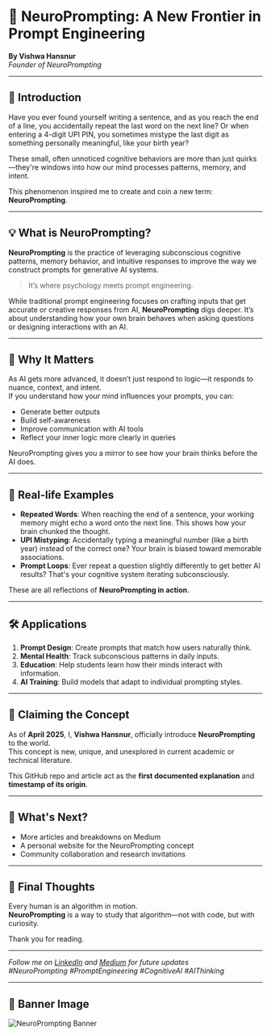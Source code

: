 # 🧠 NeuroPrompting: A New Frontier in Prompt Engineering

**By Vishwa Hansnur**  
*Founder of NeuroPrompting*

---

## 🧠 Introduction

Have you ever found yourself writing a sentence, and as you reach the end of a line, you accidentally repeat the last word on the next line? Or when entering a 4-digit UPI PIN, you sometimes mistype the last digit as something personally meaningful, like your birth year?

These small, often unnoticed cognitive behaviors are more than just quirks—they're windows into how our mind processes patterns, memory, and intent.

This phenomenon inspired me to create and coin a new term: **NeuroPrompting**.

---

## 💡 What is NeuroPrompting?

**NeuroPrompting** is the practice of leveraging subconscious cognitive patterns, memory behavior, and intuitive responses to improve the way we construct prompts for generative AI systems.

> It’s where psychology meets prompt engineering.

While traditional prompt engineering focuses on crafting inputs that get accurate or creative responses from AI, **NeuroPrompting** digs deeper. It’s about understanding how your own brain behaves when asking questions or designing interactions with an AI.

---

## 🎯 Why It Matters

As AI gets more advanced, it doesn’t just respond to logic—it responds to nuance, context, and intent.  
If you understand how your mind influences your prompts, you can:

- Generate better outputs
- Build self-awareness
- Improve communication with AI tools
- Reflect your inner logic more clearly in queries

NeuroPrompting gives you a mirror to see how your brain thinks before the AI does.

---

## 🧩 Real-life Examples

- **Repeated Words**: When reaching the end of a sentence, your working memory might echo a word onto the next line. This shows how your brain chunked the thought.
- **UPI Mistyping**: Accidentally typing a meaningful number (like a birth year) instead of the correct one? Your brain is biased toward memorable associations.
- **Prompt Loops**: Ever repeat a question slightly differently to get better AI results? That's your cognitive system iterating subconsciously.

These are all reflections of **NeuroPrompting in action**.

---

## 🛠️ Applications

1. **Prompt Design**: Create prompts that match how users naturally think.
2. **Mental Health**: Track subconscious patterns in daily inputs.
3. **Education**: Help students learn how their minds interact with information.
4. **AI Training**: Build models that adapt to individual prompting styles.

---

## 🧾 Claiming the Concept

As of **April 2025**, I, **Vishwa Hansnur**, officially introduce **NeuroPrompting** to the world.  
This concept is new, unique, and unexplored in current academic or technical literature.

This GitHub repo and article act as the **first documented explanation** and **timestamp of its origin**.

---

## 🚀 What's Next?

- More articles and breakdowns on Medium
- A personal website for the NeuroPrompting concept
- Community collaboration and research invitations

---

## 📌 Final Thoughts

Every human is an algorithm in motion.  
**NeuroPrompting** is a way to study that algorithm—not with code, but with curiosity.

Thank you for reading.

---

*Follow me on [LinkedIn](#) and [Medium](#) for future updates*  
*#NeuroPrompting #PromptEngineering #CognitiveAI #AIThinking*

---

## 📸 Banner Image

![NeuroPrompting Banner](neuroprompting_banner.png)

